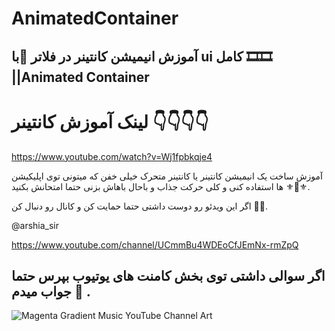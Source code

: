 # AnimatedContainer

## آموزش انیمیشن کانتینر  در فلاتر 📱با ui کامل 🎞🎞   ||Animated Container


 #   لینک آموزش کانتینر   👇👇👇👇    

https://www.youtube.com/watch?v=Wj1fpbkqje4




آموزش ساخت یک انیمیشن کانتینر  یا کانتینر متحرک خیلی  خفن که میتونی توی اپلیکیشن ها استفاده کنی  و کلی حرکت جذاب   و باحال باهاش بزنی  حتما امتحانش بکنید ⚜️💯⚜️.




اگر این ویدئو رو دوست داشتی حتما حمایت  کن و کانال  رو دنبال کن 🌹🌹.⁣

 
 @arshia_sir 
 

https://www.youtube.com/channel/UCmmBu4WDEoCfJEmNx-rmZpQ



 ## اگر سوالی داشتی توی بخش کامنت های یوتیوب بپرس حتما جواب میدم 🤌 .⁣
 
 
 
 
 
 
 
 ![Magenta Gradient Music YouTube Channel Art](https://user-images.githubusercontent.com/98395557/183307134-e0ff4d4b-f146-433c-9909-ff92479822c3.jpg)
